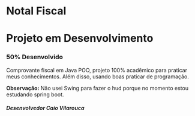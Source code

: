 # Notal Fiscal
 
<h1>Projeto em Desenvolvimento</h1>
<h3>50% Desenvolvido</h3>
<p>Comprovante fiscal em Java POO, projeto 100% acadêmico para praticar meus conhecimentos. Além disso, usando boas praticar de programação.</p>
<p><strong>Observação:</strong> Não usei Swing para fazer o hud porque no momento estou estudando spring boot.</p>
<h5>Desenvolvedor Caio Vilarouca</h5>
